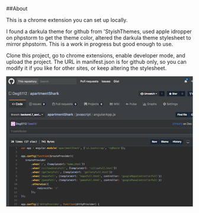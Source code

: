 ##About

This is a chrome extension you can set up locally. 

I found a darkula theme for github from 'StyishThemes, used apple idropper on phpstorm to get the theme color, altered the darkula theme 
stylesheet to mirror phpstorm. This is a work in progress but good enough to use.

Clone this project, go to chrome extensions, enable developer mode, and upload the project. The URL in manifest.json is 
for github only, so you can modify it if you like for other sites, or keep altering the stylesheet.


![alt tag](/demo-image.png)
